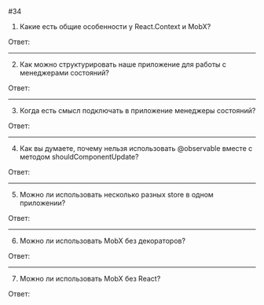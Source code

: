 #34

1. Какие есть общие особенности у React.Context и MobX?

Ответ:
***
2. Как можно структурировать наше приложение для работы с менеджерами состояний?

Ответ:
***
3. Когда есть смысл подключать в приложение менеджеры состояний?

Ответ:
***
4. Как вы думаете, почему нельзя использовать @observable вместе с методом shouldComponentUpdate?

Ответ:
***
5. Можно ли использовать несколько разных store в одном приложении?

Ответ:
***
6. Можно ли использовать MobX без декораторов?

Ответ:
***
7. Можно ли использовать MobX без React?

Ответ: